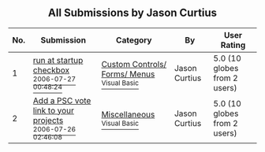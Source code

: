 ﻿<div align="center">

## All Submissions by Jason Curtius

</div>

No.  | Submission | Category | By   | User Rating
---- | ---------- | -------- | ---- | -----------
1 | [run at startup checkbox<br /><sup>2006-07-27 00:48:24</sup>](https://github.com/Planet-Source-Code/jason-curtius-run-at-startup-checkbox__1-66030) | [Custom Controls/ Forms/  Menus<br /><sup>Visual Basic</sup>](../ByCategory/custom-controls-forms-menus__1-4.md) | Jason Curtius | 5.0 (10 globes from 2 users)
2 | [Add a PSC vote link to your projects<br /><sup>2006-07-26 02:46:08</sup>](https://github.com/Planet-Source-Code/jason-curtius-add-a-psc-vote-link-to-your-projects__1-66134) | [Miscellaneous<br /><sup>Visual Basic</sup>](../ByCategory/miscellaneous__1-1.md) | Jason Curtius | 5.0 (10 globes from 2 users)
